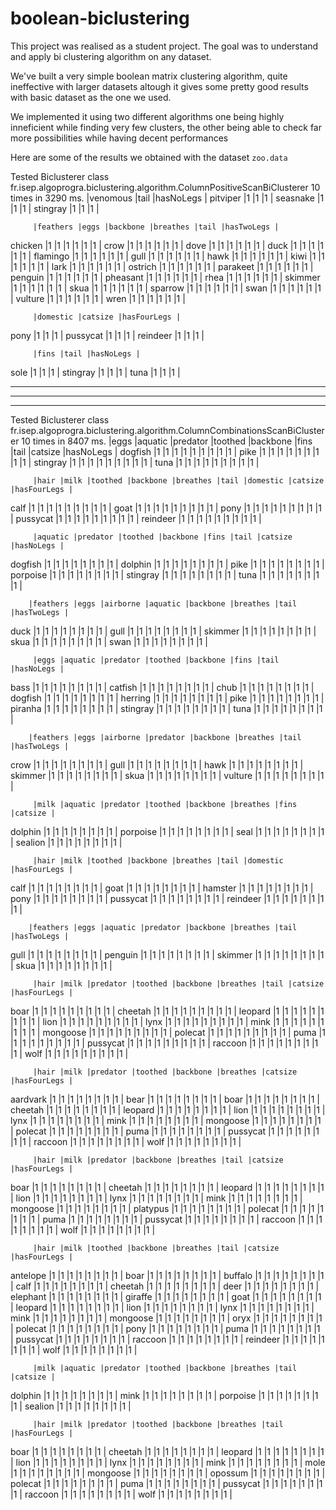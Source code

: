 # boolean-biclustering

This project was realised as a student project. The goal was to understand and apply bi clustering algorithm on any dataset.

We've built a very simple boolean matrix clustering algorithm, quite ineffective with larger datasets altough it gives some pretty good results with basic dataset as the one we used. 

We implemented it using two different algorithms one being highly inneficient while finding very few clusters, the other being able to check far more possibilities while having decent performances


Here are some of the results we obtained with the dataset `zoo.data`


Tested Biclusterer class fr.isep.algoprogra.biclustering.algorithm.ColumnPositiveScanBiClusterer 10 times in 3290 ms.
         |venomous |tail |hasNoLegs |
pitviper |1        |1    |1         |
seasnake |1        |1    |1         |
stingray |1        |1    |1         |

         |feathers |eggs |backbone |breathes |tail |hasTwoLegs |
chicken  |1        |1    |1        |1        |1    |1          |
crow     |1        |1    |1        |1        |1    |1          |
dove     |1        |1    |1        |1        |1    |1          |
duck     |1        |1    |1        |1        |1    |1          |
flamingo |1        |1    |1        |1        |1    |1          |
gull     |1        |1    |1        |1        |1    |1          |
hawk     |1        |1    |1        |1        |1    |1          |
kiwi     |1        |1    |1        |1        |1    |1          |
lark     |1        |1    |1        |1        |1    |1          |
ostrich  |1        |1    |1        |1        |1    |1          |
parakeet |1        |1    |1        |1        |1    |1          |
penguin  |1        |1    |1        |1        |1    |1          |
pheasant |1        |1    |1        |1        |1    |1          |
rhea     |1        |1    |1        |1        |1    |1          |
skimmer  |1        |1    |1        |1        |1    |1          |
skua     |1        |1    |1        |1        |1    |1          |
sparrow  |1        |1    |1        |1        |1    |1          |
swan     |1        |1    |1        |1        |1    |1          |
vulture  |1        |1    |1        |1        |1    |1          |
wren     |1        |1    |1        |1        |1    |1          |

         |domestic |catsize |hasFourLegs |
pony     |1        |1       |1           |
pussycat |1        |1       |1           |
reindeer |1        |1       |1           |

         |fins |tail |hasNoLegs |
sole     |1    |1    |1         |
stingray |1    |1    |1         |
tuna     |1    |1    |1         |


----------------------------------------------------------------------------------------------
----------------------------------------------------------------------------------------------
----------------------------------------------------------------------------------------------

Tested Biclusterer class fr.isep.algoprogra.biclustering.algorithm.ColumnCombinationsScanBiClusterer 10 times in 8407 ms.
         |eggs |aquatic |predator |toothed |backbone |fins |tail |catsize |hasNoLegs |
dogfish  |1    |1       |1        |1       |1        |1    |1    |1       |1         |
pike     |1    |1       |1        |1       |1        |1    |1    |1       |1         |
stingray |1    |1       |1        |1       |1        |1    |1    |1       |1         |
tuna     |1    |1       |1        |1       |1        |1    |1    |1       |1         |

         |hair |milk |toothed |backbone |breathes |tail |domestic |catsize |hasFourLegs |
calf     |1    |1    |1       |1        |1        |1    |1        |1       |1           |
goat     |1    |1    |1       |1        |1        |1    |1        |1       |1           |
pony     |1    |1    |1       |1        |1        |1    |1        |1       |1           |
pussycat |1    |1    |1       |1        |1        |1    |1        |1       |1           |
reindeer |1    |1    |1       |1        |1        |1    |1        |1       |1           |

         |aquatic |predator |toothed |backbone |fins |tail |catsize |hasNoLegs |
dogfish  |1       |1        |1       |1        |1    |1    |1       |1         |
dolphin  |1       |1        |1       |1        |1    |1    |1       |1         |
pike     |1       |1        |1       |1        |1    |1    |1       |1         |
porpoise |1       |1        |1       |1        |1    |1    |1       |1         |
stingray |1       |1        |1       |1        |1    |1    |1       |1         |
tuna     |1       |1        |1       |1        |1    |1    |1       |1         |

        |feathers |eggs |airborne |aquatic |backbone |breathes |tail |hasTwoLegs |
duck    |1        |1    |1        |1       |1        |1        |1    |1          |
gull    |1        |1    |1        |1       |1        |1        |1    |1          |
skimmer |1        |1    |1        |1       |1        |1        |1    |1          |
skua    |1        |1    |1        |1       |1        |1        |1    |1          |
swan    |1        |1    |1        |1       |1        |1        |1    |1          |

         |eggs |aquatic |predator |toothed |backbone |fins |tail |hasNoLegs |
bass     |1    |1       |1        |1       |1        |1    |1    |1         |
catfish  |1    |1       |1        |1       |1        |1    |1    |1         |
chub     |1    |1       |1        |1       |1        |1    |1    |1         |
dogfish  |1    |1       |1        |1       |1        |1    |1    |1         |
herring  |1    |1       |1        |1       |1        |1    |1    |1         |
pike     |1    |1       |1        |1       |1        |1    |1    |1         |
piranha  |1    |1       |1        |1       |1        |1    |1    |1         |
stingray |1    |1       |1        |1       |1        |1    |1    |1         |
tuna     |1    |1       |1        |1       |1        |1    |1    |1         |

        |feathers |eggs |airborne |predator |backbone |breathes |tail |hasTwoLegs |
crow    |1        |1    |1        |1        |1        |1        |1    |1          |
gull    |1        |1    |1        |1        |1        |1        |1    |1          |
hawk    |1        |1    |1        |1        |1        |1        |1    |1          |
skimmer |1        |1    |1        |1        |1        |1        |1    |1          |
skua    |1        |1    |1        |1        |1        |1        |1    |1          |
vulture |1        |1    |1        |1        |1        |1        |1    |1          |

         |milk |aquatic |predator |toothed |backbone |breathes |fins |catsize |
dolphin  |1    |1       |1        |1       |1        |1        |1    |1       |
porpoise |1    |1       |1        |1       |1        |1        |1    |1       |
seal     |1    |1       |1        |1       |1        |1        |1    |1       |
sealion  |1    |1       |1        |1       |1        |1        |1    |1       |

         |hair |milk |toothed |backbone |breathes |tail |domestic |hasFourLegs |
calf     |1    |1    |1       |1        |1        |1    |1        |1           |
goat     |1    |1    |1       |1        |1        |1    |1        |1           |
hamster  |1    |1    |1       |1        |1        |1    |1        |1           |
pony     |1    |1    |1       |1        |1        |1    |1        |1           |
pussycat |1    |1    |1       |1        |1        |1    |1        |1           |
reindeer |1    |1    |1       |1        |1        |1    |1        |1           |

        |feathers |eggs |aquatic |predator |backbone |breathes |tail |hasTwoLegs |
gull    |1        |1    |1       |1        |1        |1        |1    |1          |
penguin |1        |1    |1       |1        |1        |1        |1    |1          |
skimmer |1        |1    |1       |1        |1        |1        |1    |1          |
skua    |1        |1    |1       |1        |1        |1        |1    |1          |

         |hair |milk |predator |toothed |backbone |breathes |tail |catsize |hasFourLegs |
boar     |1    |1    |1        |1       |1        |1        |1    |1       |1           |
cheetah  |1    |1    |1        |1       |1        |1        |1    |1       |1           |
leopard  |1    |1    |1        |1       |1        |1        |1    |1       |1           |
lion     |1    |1    |1        |1       |1        |1        |1    |1       |1           |
lynx     |1    |1    |1        |1       |1        |1        |1    |1       |1           |
mink     |1    |1    |1        |1       |1        |1        |1    |1       |1           |
mongoose |1    |1    |1        |1       |1        |1        |1    |1       |1           |
polecat  |1    |1    |1        |1       |1        |1        |1    |1       |1           |
puma     |1    |1    |1        |1       |1        |1        |1    |1       |1           |
pussycat |1    |1    |1        |1       |1        |1        |1    |1       |1           |
raccoon  |1    |1    |1        |1       |1        |1        |1    |1       |1           |
wolf     |1    |1    |1        |1       |1        |1        |1    |1       |1           |

         |hair |milk |predator |toothed |backbone |breathes |catsize |hasFourLegs |
aardvark |1    |1    |1        |1       |1        |1        |1       |1           |
bear     |1    |1    |1        |1       |1        |1        |1       |1           |
boar     |1    |1    |1        |1       |1        |1        |1       |1           |
cheetah  |1    |1    |1        |1       |1        |1        |1       |1           |
leopard  |1    |1    |1        |1       |1        |1        |1       |1           |
lion     |1    |1    |1        |1       |1        |1        |1       |1           |
lynx     |1    |1    |1        |1       |1        |1        |1       |1           |
mink     |1    |1    |1        |1       |1        |1        |1       |1           |
mongoose |1    |1    |1        |1       |1        |1        |1       |1           |
polecat  |1    |1    |1        |1       |1        |1        |1       |1           |
puma     |1    |1    |1        |1       |1        |1        |1       |1           |
pussycat |1    |1    |1        |1       |1        |1        |1       |1           |
raccoon  |1    |1    |1        |1       |1        |1        |1       |1           |
wolf     |1    |1    |1        |1       |1        |1        |1       |1           |

         |hair |milk |predator |backbone |breathes |tail |catsize |hasFourLegs |
boar     |1    |1    |1        |1        |1        |1    |1       |1           |
cheetah  |1    |1    |1        |1        |1        |1    |1       |1           |
leopard  |1    |1    |1        |1        |1        |1    |1       |1           |
lion     |1    |1    |1        |1        |1        |1    |1       |1           |
lynx     |1    |1    |1        |1        |1        |1    |1       |1           |
mink     |1    |1    |1        |1        |1        |1    |1       |1           |
mongoose |1    |1    |1        |1        |1        |1    |1       |1           |
platypus |1    |1    |1        |1        |1        |1    |1       |1           |
polecat  |1    |1    |1        |1        |1        |1    |1       |1           |
puma     |1    |1    |1        |1        |1        |1    |1       |1           |
pussycat |1    |1    |1        |1        |1        |1    |1       |1           |
raccoon  |1    |1    |1        |1        |1        |1    |1       |1           |
wolf     |1    |1    |1        |1        |1        |1    |1       |1           |

         |hair |milk |toothed |backbone |breathes |tail |catsize |hasFourLegs |
antelope |1    |1    |1       |1        |1        |1    |1       |1           |
boar     |1    |1    |1       |1        |1        |1    |1       |1           |
buffalo  |1    |1    |1       |1        |1        |1    |1       |1           |
calf     |1    |1    |1       |1        |1        |1    |1       |1           |
cheetah  |1    |1    |1       |1        |1        |1    |1       |1           |
deer     |1    |1    |1       |1        |1        |1    |1       |1           |
elephant |1    |1    |1       |1        |1        |1    |1       |1           |
giraffe  |1    |1    |1       |1        |1        |1    |1       |1           |
goat     |1    |1    |1       |1        |1        |1    |1       |1           |
leopard  |1    |1    |1       |1        |1        |1    |1       |1           |
lion     |1    |1    |1       |1        |1        |1    |1       |1           |
lynx     |1    |1    |1       |1        |1        |1    |1       |1           |
mink     |1    |1    |1       |1        |1        |1    |1       |1           |
mongoose |1    |1    |1       |1        |1        |1    |1       |1           |
oryx     |1    |1    |1       |1        |1        |1    |1       |1           |
polecat  |1    |1    |1       |1        |1        |1    |1       |1           |
pony     |1    |1    |1       |1        |1        |1    |1       |1           |
puma     |1    |1    |1       |1        |1        |1    |1       |1           |
pussycat |1    |1    |1       |1        |1        |1    |1       |1           |
raccoon  |1    |1    |1       |1        |1        |1    |1       |1           |
reindeer |1    |1    |1       |1        |1        |1    |1       |1           |
wolf     |1    |1    |1       |1        |1        |1    |1       |1           |

         |milk |aquatic |predator |toothed |backbone |breathes |tail |catsize |
dolphin  |1    |1       |1        |1       |1        |1        |1    |1       |
mink     |1    |1       |1        |1       |1        |1        |1    |1       |
porpoise |1    |1       |1        |1       |1        |1        |1    |1       |
sealion  |1    |1       |1        |1       |1        |1        |1    |1       |

         |hair |milk |predator |toothed |backbone |breathes |tail |hasFourLegs |
boar     |1    |1    |1        |1       |1        |1        |1    |1           |
cheetah  |1    |1    |1        |1       |1        |1        |1    |1           |
leopard  |1    |1    |1        |1       |1        |1        |1    |1           |
lion     |1    |1    |1        |1       |1        |1        |1    |1           |
lynx     |1    |1    |1        |1       |1        |1        |1    |1           |
mink     |1    |1    |1        |1       |1        |1        |1    |1           |
mole     |1    |1    |1        |1       |1        |1        |1    |1           |
mongoose |1    |1    |1        |1       |1        |1        |1    |1           |
opossum  |1    |1    |1        |1       |1        |1        |1    |1           |
polecat  |1    |1    |1        |1       |1        |1        |1    |1           |
puma     |1    |1    |1        |1       |1        |1        |1    |1           |
pussycat |1    |1    |1        |1       |1        |1        |1    |1           |
raccoon  |1    |1    |1        |1       |1        |1        |1    |1           |
wolf     |1    |1    |1        |1       |1        |1        |1    |1           |


